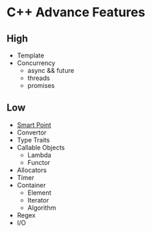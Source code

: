 # C++ Advance Features

## High

- Template
- Concurrency
    + async && future
    + threads
    + promises

## Low

- [Smart Point](./smart_point.md)
- Convertor
- Type Traits
- Callable Objects
  + Lambda
  + Functor
- Allocators
- Timer
- Container
  + Element
  + Iterator
  + Algorithm
- Regex
- I/O
